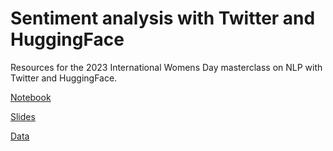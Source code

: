 # Sentiment analysis with Twitter and HuggingFace

Resources for the 2023 International Womens Day masterclass on NLP with Twitter and HuggingFace.

[Notebook](https://github.com/NICD-UK/IWD-twitterxhuggingface/blob/main/sentiment-analysis.ipynb)

[Slides](https://github.com/NICD-UK/IWD-twitterxhuggingface/blob/main/slides/slides.html)

[Data](https://github.com/NICD-UK/IWD-twitterxhuggingface/tree/main/data)
